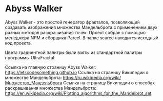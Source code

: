 # Abyss Walker
Abyss Walker - это простой генератор фракталов, позволяющий создавать изображения множества Мандельброта с применением двух разных методов раскрашивания точек.
Проект собран с помощью менеджера NPM и сборщика Parcel. В папке source находится исходный код проекта.

Цвета градиентной палитры были взяты из стандартной палитры программы UltraFractal.

Ссылка на главную страницу Abyss Walker: https://letscodesomething.github.io
Ссылка на страницу Википедии о множестве Мандельброта: https://ru.wikipedia.org/wiki/Множество_Мандельброта
Ссылка на страницу Википедии о способах раскрашивания множества Мандельброта: https://en.wikipedia.org/wiki/Plotting_algorithms_for_the_Mandelbrot_set
